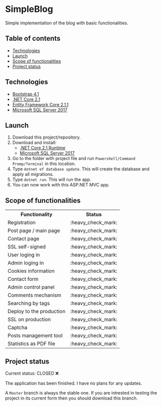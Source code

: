 # SimpleBlog
Simple implementation of the blog with basic functionalities.

## Table of contents
* [Technologies](#technologies)
* [Launch](#launch)
* [Scope of functionalities](#scope-of-functionalities)
* [Project status](#project-status)

## Technologies
* [Bootstrap 4.1](https://getbootstrap.com/docs/4.1/getting-started/download/)
* [.NET Core 2.1](https://www.microsoft.com/net/download)
* [Entity Framework Core 2.1.1](https://docs.microsoft.com/en-us/ef/core/)
* [Microsoft SQL Server 2017](https://www.microsoft.com/en-us/sql-server/sql-server-2017)

## Launch
1. Download this project/repository.
2. Download and install:
   * [.NET Core 2.1 Runtime](https://www.microsoft.com/net/download)
   * [Microsoft SQL Server 2017](https://www.microsoft.com/en-us/sql-server/sql-server-2017)
3. Go to the folder with project file and run `Powershell/Command Promp/Terminal` in this location.
4. Type `dotnet ef database update`. This will create the database and apply all migrations.
5. Type `dotnet run`. This will run the app.
6. You can now work with this ASP.NET MVC app.

## Scope of functionalities
<table>
  <tr>
    <th>Functionality</th>
    <th>Status</th>
  </tr>
  
  <tr>
    <td>Registration</td>
    <td>:heavy_check_mark:</td>
  </tr>
  
  <tr>
    <td>Post page / main page</td>
    <td>:heavy_check_mark:</td>
  </tr>
  
  <tr>
    <td>Contact page</td>
    <td>:heavy_check_mark:</td>
  </tr>
  
  <tr>
    <td>SSL self-signed</td>
    <td>:heavy_check_mark:</td>
  </tr>
  
  <tr>
    <td>User loging in</td>
    <td>:heavy_check_mark:</td>
  </tr>
  
  <tr>
    <td>Admin loging in</td>
    <td>:heavy_check_mark:</td>
  </tr>
  
  <tr>
    <td>Cookies information</td>
    <td>:heavy_check_mark:</td>
  </tr>
  
  <tr>
    <td>Contact form</td>
    <td>:heavy_check_mark:</td>
  </tr>
  
  <tr>
    <td>Admin control panel</td>
    <td>:heavy_check_mark:</td>
  </tr>
  
  <tr>
    <td>Comments mechanism</td>
    <td>:heavy_check_mark:</td>
  </tr>
  
  <tr>
    <td>Searching by tags</td>
    <td>:heavy_check_mark:</td>
  </tr>
  
  <tr>
    <td>Deploy to the production</td>
    <td>:heavy_check_mark:</td>
  </tr>
  
  <tr>
    <td>SSL on production</td>
    <td>:heavy_check_mark:</td>
  </tr>
  
  <tr>
    <td>Captcha</td>
    <td>:heavy_check_mark:</td>
  </tr>
  
  <tr>
    <td>Posts management tool</td>
    <td>:heavy_check_mark:</td>
  </tr>
  
  <tr>
    <td>Statistics as PDF file</td>
    <td>:heavy_check_mark:</td>
  </tr>
</table>

## Project status
Current status: CLOSED :x:

The application has been finished. I have no plans for any updates.

A `Master` branch is always the stable one. If you are intrested in testing the project in its current form then you should download this branch.
